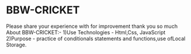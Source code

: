 # BBW-CRICKET
Please share your experience with for improvement thank you so much
About BBW-CRICKET:-
1)Use Technologies - Html,Css, JavaScript
2)Purpose - practice of conditionals statements and functions,use ofLocal Storage.
